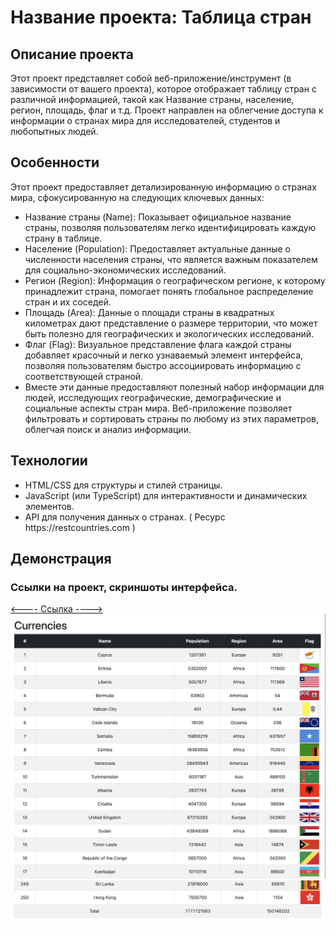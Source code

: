 <h1>Название проекта: Таблица стран</h1>

<h2>Описание проекта</h2>

Этот проект представляет собой веб-приложение/инструмент (в зависимости от вашего проекта), которое отображает таблицу стран с различной информацией, такой как Название страны, население, регион, площадь, флаг и т.д. Проект направлен на облегчение доступа к информации о странах мира для исследователей, студентов и любопытных людей.

<h2>Особенности</h2>

Этот проект предоставляет детализированную информацию о странах мира, сфокусированную на следующих ключевых данных:
<ul>
<li>Название страны (Name): Показывает официальное название страны, позволяя пользователям легко идентифицировать каждую страну в таблице.</li>
<li>Население (Population): Предоставляет актуальные данные о численности населения страны, что является важным показателем для социально-экономических исследований.</li>
<li>Регион (Region): Информация о географическом регионе, к которому принадлежит страна, помогает понять глобальное распределение стран и их соседей.</li>
<li>Площадь (Area): Данные о площади страны в квадратных километрах дают представление о размере территории, что может быть полезно для географических и экологических исследований.</li>
<li>Флаг (Flag): Визуальное представление флага каждой страны добавляет красочный и легко узнаваемый элемент интерфейса, позволяя пользователям быстро ассоциировать информацию с соответствующей страной.</li>
<li>Вместе эти данные предоставляют полезный набор информации для людей, исследующих географические, демографические и социальные аспекты стран мира. Веб-приложение позволяет фильтровать и сортировать страны по любому из этих параметров, облегчая поиск и анализ информации.</li>
</ul>
<h2>Технологии</h2>
<ul>
<li>HTML/CSS для структуры и стилей страницы.</li>
<li>JavaScript (или TypeScript) для интерактивности и динамических элементов.</li>
<li>API для получения данных о странах. ( Ресурс https://restcountries.com )</li>
</ul>
<h2>Демонстрация</h2>
<h3>Cсылки на проект, скриншоты интерфейса.</h3>
<a href="https://vladiki23.github.io/js1/" target="_blank"><---- Ссылка ----></a>
<img src="./img/1.png" alt="1">
<img src="./img/2.png" alt="2">